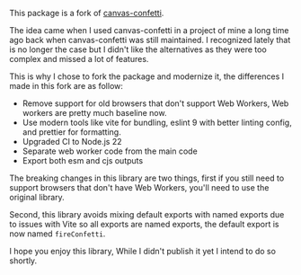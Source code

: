 This package is a fork of [canvas-confetti](https://github.com/catdad/canvas-confetti). 

The idea came when I used canvas-confetti in a project of mine a long time ago back when canvas-confetti was still maintained.
I recognized lately that is no longer the case but I didn't like the alternatives as they were too complex and missed a lot of features.

This is why I chose to fork the package and modernize it, the differences I made in this fork are as follow:

- Remove support for old browsers that don't support Web Workers, Web workers are pretty much baseline now.
- Use modern tools like vite for bundling, eslint 9 with better linting config, and prettier for formatting.
- Upgraded CI to Node.js 22
- Separate web worker code from the main code
- Export both esm and cjs outputs

The breaking changes in this library are two things, first if you still need to support browsers that don't have Web Workers, you'll need to use the original library.

Second, this library avoids mixing default exports with named exports due to issues with Vite so all exports are named exports, the default export is now named `fireConfetti`.

I hope you enjoy this library, While I didn't publish it yet I intend to do so shortly.

